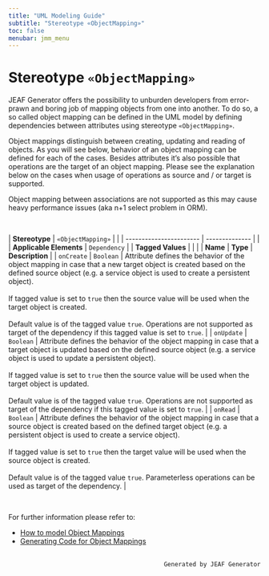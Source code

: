 ```yaml
---
title: "UML Modeling Guide"
subtitle: "Stereotype «ObjectMapping»"
toc: false
menubar: jmm_menu
---
```


# Stereotype `«ObjectMapping»`
JEAF Generator offers the possibility to unburden developers from error-prawn and boring job of mapping objects from one into another. To do so, a so called object mapping can be defined in the UML model by defining dependencies between attributes using stereotype `«ObjectMapping»`. 

Object mappings distinguish between creating, updating and reading of objects. As you will see below, behavior of an object mapping can be defined for each of the cases. Besides attributes it’s also possible that operations are the target of an object mapping. Please see the explanation below on the cases when usage of operations as source and / or target is supported.

Object mapping between associations are not supported as this may cause heavy performance issues (aka n+1 select problem in ORM). 

<br>

| **Stereotype**          | `«ObjectMapping»` | |
| ----------------------- | -------------- | |
| **Applicable Elements** | `Dependency`        |
| **Tagged Values**       |                       |                                                                                                                                                                                                          |
| **Name**                | **Type**              | **Description**                                                                                                                                                                                          |
| `onCreate`   | `Boolean` | Attribute defines the behavior of the object mapping in case that a new target object is created based on the defined source object (e.g. a service object is used to create a persistent object).<br><br>If tagged value is set to `true` then the source value will be used when the target object is created.<br><br>Default value is of the tagged value `true`. Operations are not supported as target of the dependency if this tagged value is set to `true`.  |
| `onUpdate`   | `Boolean` | Attribute defines the behavior of the object mapping in case that a target object is updated based on the defined source object (e.g. a service object is used to update a persistent object).<br><br>If tagged value is set to `true` then the source value will be used when the target object is updated.<br><br>Default value is of the tagged value `true`. Operations are not supported as target of the dependency if this tagged value is set to `true`.  |
| `onRead`   | `Boolean` | Attribute defines the behavior of the object mapping in case that a source object is created based on the defined target object (e.g. a persistent object is used to create a service object).<br><br>If tagged value is set to `true` then the target value will be used when the source object is created.<br><br>Default value is of the tagged value `true`. Parameterless operations can be used as target of the dependency.  |

<br>

For further information please refer to:
- [How to model Object Mappings](/uml-modeling-guide/how-to-model-object-mappings)
- [Generating Code for Object Mappings](/developer-guide/code-for-object-mappings)


<br>

<div style="text-align: right"><code>Generated by JEAF Generator</code></div>

    